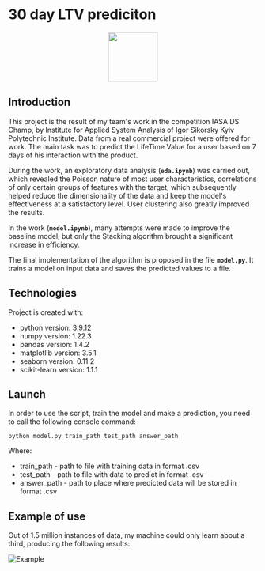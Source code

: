# 30 day LTV prediciton


<div id="header" align="center">
  <img src="https://media.giphy.com/media/M9gbBd9nbDrOTu1Mqx/giphy.gif" width="100"/>
</div>

## <b>Introduction</b>
This project is the result of my team's work in the competition IASA DS Champ, by Institute for Applied System Analysis of Igor Sikorsky Kyiv Polytechnic Institute. Data from a real commercial project were offered for work. The main task was to predict the LifeTime Value for a user based on 7 days of his interaction with the product.

During the work, an exploratory data analysis (<b>`eda.ipynb`</b>) was carried out, which revealed the Poisson nature of most user characteristics, correlations of only certain groups of features with the target, which subsequently helped reduce the dimensionality of the data and keep the model's effectiveness at a satisfactory level. User clustering also greatly improved the results.

In the work (<b>`model.ipynb`</b>), many attempts were made to improve the baseline model, but only the Stacking algorithm brought a significant increase in efficiency.

The final implementation of the algorithm is proposed in the file <b>`model.py`</b>. It trains a model on input data and saves the predicted values to a file.

## <b>Technologies</b>
Project is created with:
- python version: 3.9.12
- numpy version: 1.22.3
- pandas version: 1.4.2
- matplotlib version: 3.5.1
- seaborn version: 0.11.2
- scikit-learn version: 1.1.1

## <b>Launch</b>
In order to use the script, train the model and make a prediction, you need to call the following console command:

```
python model.py train_path test_path answer_path
```

Where:
- train_path - path to file with training data in format .csv
- test_path - path to file with data to predict in format .csv
- answer_path - path to place where predicted data will be stored in format .csv

## <b>Example of use</b>
Out of 1.5 million instances of data, my machine could only learn about a third, producing the following results:

![Example](./result.png)
